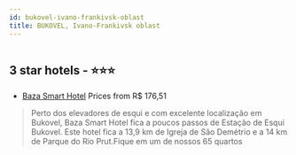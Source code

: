 ```yaml
---
id: bukovel-ivano-frankivsk-oblast
title: BUKOVEL, Ivano-Frankivsk oblast
---
```


<center><img src="https://i.travelapi.com/hotels/69000000/68090000/68081500/68081407/10cac7b5_z.jpg" alt="" /></center>


##  3 star hotels - ⭐️⭐️⭐️

-    [Baza Smart Hotel](https://us.hurb.com/hotels/bukovel/baza-smart-hotel-HT-0RHR?cmp=18055) Prices from R$ 176,51
   > Perto dos elevadores de esqui e com excelente localização em Bukovel, Baza Smart Hotel fica a poucos passos de Estação de Esqui Bukovel.  Este hotel fica a 13,9 km de Igreja de São Demétrio e a 14 km de Parque do Rio Prut.Fique em um de nossos 65 quartos 
